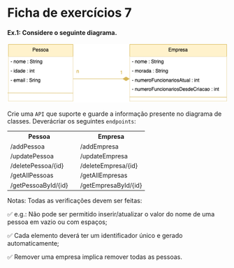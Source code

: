 # Ficha de exercícios 7

#### Ex.1: Considere o seguinte diagrama.

![Diagrama](https://github.com/Li-hub-san/lab-prog-ficha7/blob/master/src/main/resources/uml_diagram.png)

Crie uma `API` que suporte e guarde a informação presente no diagrama de classes. Deverácriar os seguintes `endpoints`:

<table>
<tr>
<th>Pessoa</th>
<td></td>
<th>Empresa</th>
</tr>
<tr>
<td>/addPessoa</td>
<td></td>
<td>/addEmpresa</td>
</tr>
<tr>
<td>/updatePessoa</td>
<td></td>
<td>/updateEmpresa</td>
</tr>
<tr>
<td>/deletePessoa/{id}</td>
<td></td>
<td>/deleteEmpresa/{id}</td>
</tr>
<tr>
<td>/getAllPessoas</td>
<td></td>
<td>/getAllEmpresas</td>
</tr>
<tr>
<td>/getPessoaById/{id}</td>
<td></td>
<td>/getEmpresaById/{id}</td>
</tr>
</table>

Notas: Todas as verificações devem ser feitas:

:white_check_mark: e.g.: Não pode ser permitido inserir/atualizar o valor do nome de uma pessoa em vazio ou com espaços;

:white_check_mark: Cada elemento deverá ter um identificador único e gerado automaticamente;

:white_check_mark: Remover uma empresa implica remover todas as pessoas.

